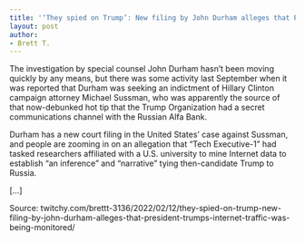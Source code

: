```yaml
---
title: '‘They spied on Trump’: New filing by John Durham alleges that President Trump’s internet traffic was being monitored'
layout: post
author:
- Brett T.
---
```


The investigation by special counsel John Durham hasn’t been moving quickly by any means, but there was some activity last September when it was reported that Durham was seeking an indictment of Hillary Clinton campaign attorney Michael Sussman, who was apparently the source of that now-debunked hot tip that the Trump Organization had a secret communications channel with the Russian Alfa Bank.

Durham has a new court filing in the United States’ case against Sussman, and people are zooming in on an allegation that “Tech Executive-1” had tasked researchers affiliated with a U.S. university to mine Internet data to establish “an inference” and “narrative” tying then-candidate Trump to Russia.

[…]

Source: twitchy.com/brettt-3136/2022/02/12/they-spied-on-trump-new-filing-by-john-durham-alleges-that-president-trumps-internet-traffic-was-being-monitored/
